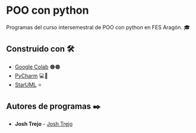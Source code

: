 # POO con python

Programas del curso intersemestral de POO con python en FES Aragón. :mortar_board:

## Construido con 🛠️

* [Google Colab](https://colab.research.google.com/) :orange_circle::orange_circle:
* [PyCharm](https://www.jetbrains.com/es-es/pycharm/) 💻:snake:
* [StarUML](https://staruml.io/) ⭐

## Autores de programas ✒️

* **Josh Trejo** - [Josh Trejo](https://github.com/jorgejoshuatt)
